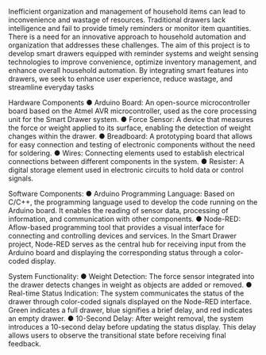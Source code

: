 Inefficient organization and management of household items can lead to inconvenience and
 wastage of resources. Traditional drawers lack intelligence and fail to provide timely reminders
 or monitor item quantities. There is a need for an innovative approach to household automation
 and organization that addresses these challenges. The aim of this project is to develop smart
 drawers equipped with reminder systems and weight sensing technologies to improve
 convenience, optimize inventory management, and enhance overall household automation. By
 integrating smart features into drawers, we seek to enhance user experience, reduce wastage,
 and streamline everyday tasks

  Hardware Components
 ● Arduino Board: An open-source microcontroller board based on the Atmel AVR
 microcontroller, used as the core processing unit for the Smart Drawer system.
 ● Force Sensor: A device that measures the force or weight applied to its surface,
 enabling the detection of weight changes within the drawer.
 ● Breadboard: A prototyping board that allows for easy connection and testing of
 electronic components without the need for soldering.
 ● Wires: Connecting elements used to establish electrical connections between different
 components in the system.
 ● Resister: A digital storage element used in electronic circuits to hold data or control
 signals.
 
 Software Components:
 ● Arduino Programming Language: Based on C/C++, the programming language used to
 develop the code running on the Arduino board. It enables the reading of sensor data,
 processing of information, and communication with other components.
 ● Node-RED: Aflow-based programming tool that provides a visual interface for
 connecting and controlling devices and services. In the Smart Drawer project,
 Node-RED serves as the central hub for receiving input from the Arduino board and
 displaying the corresponding status through a color-coded display.
 
 System Functionality:
 ● Weight Detection: The force sensor integrated into the drawer detects changes in weight
 as objects are added or removed.
 ● Real-time Status Indication: The system communicates the status of the drawer through
 color-coded signals displayed on the Node-RED interface. Green indicates a full
 drawer, blue signifies a brief delay, and red indicates an empty drawer.
 ● 10-Second Delay: After weight removal, the system introduces a 10-second delay
 before updating the status display. This delay allows users to observe the transitional
 state before receiving final feedback.

 
